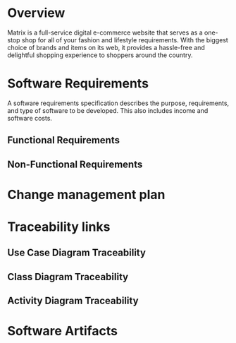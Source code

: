 # Overview

Matrix is a full-service digital e-commerce website that serves as a one-stop shop for all of your fashion and lifestyle requirements. With the biggest choice of brands and items on its web, it provides a hassle-free and delightful shopping experience to shoppers around the country.

# Software Requirements

A software requirements specification describes the purpose, requirements, and type of software to be developed. This also includes income and software costs.

## Functional Requirements

## Non-Functional Requirements

# Change management plan

# Traceability links

## Use Case Diagram Traceability

## Class Diagram Traceability

## Activity Diagram Traceability


# Software Artifacts